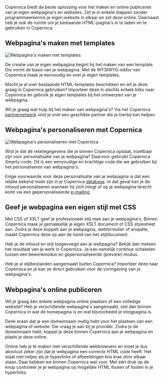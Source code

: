 Copernica biedt de beste oplossing voor het maken en online publiceren
van je eigen webpagina's en websites. Zet je in enkele stappen zonder
programmeerkennis je eigen website in elkaar en zet deze online.
Daarnaast heb je ook de ruimte om je bestaande HTML-pagina's in te laden
en te gebruiken in Copernica.

Webpagina's maken met templates
-------------------------------

![Webpagina's maken met
templates](../images/nl-webpaginas-templates.png "Webpagina's maken met templates")

De creatie van je eigen webpagina begint bij het maken van een template.
Die vormt de basis van je webpagina. Met de WYSIWYG-editor van Copernica
maak je eenvoudig en snel je eigen templates.

Mocht je al over bestaande HTML-templates beschikken en wil je deze
graag in Copernica gebruiken? Importeer deze in slechts enkele kliks
naar Copernica en gebruik je eigen templates bij het ontwerpen van je
webpagina.

Wil je graag wat hulp bij het maken van webpagina's? Via het Copernica
[partnernetwerk](http://www.copernica.com/nl/partners/haal-het-maximale-uit-de-partnerlicentie "Ontdek ons parnerprogramma")
vind je snel een geschikte partner die je hierbij kan helpen.

Webpagina's personaliseren met Copernica
----------------------------------------

![Webpagina's personaliseren met
Copernica](../images/nl-webpaginas-personalisatie.png "Webpagina's personaliseren met Copernica")

Wist je dat de relatiegegevens die je binnen Copernica opslaat,
inzetbaar zijn voor personalisatie van je webpagina? Daarvoor gebruikt
Copernica Smarty-code. Dit is een eenvoudige en krachtige code die we
gebruiken bij het personaliseren van webpagina's.

Enige voorwaarde voor deze personalisatie van je webpagina is dat een
relatie bekend moet zijn in je Copernica
[database](http://www.copernica.com/nl/functies/profielen/maak-je-eigen-database "Je eigen database(s) maken en beheren").
In dat geval kan je de inhoud personaliseren wanneer hij zich inlogt of
op je webpagina terecht komt via een gepersonaliseerde
[e-mailing](http://www.copernica.com/nl/functies/e-mailings/maak-zelf-slimme-e-mailings "Zelf slimme emailings maken").

Geef je webpagina een eigen stijl met CSS
-----------------------------------------

Met CSS of XSLT geef je professioneel stijl mee aan je webpagina's.
Binnen Copernica maak je gemakkelijk je eigen XSLT document of CSS
stylesheet aan. Zodra je deze koppelt aan je webpagina, webformulier of
enquête, maakt Copernica deze op aan de hand van het stijldocument.

Heb je de inhoud en stijl toegevoegd aan je webpagina? Bekijk dan meteen
het resultaat van je werk in Copernica. Je kan namelijk continue
schakelen tussen een bewerkmodus en gepersonaliseerde (preview) modus.

Heb je al stijlbestanden aangemaakt buiten Copernica? Importeer deze
naar Copernica en je kan ze direct gebruiken voor de vormgeving van je
webpagina's.

Webpagina's online publiceren
-----------------------------

Wil je graag één enkele webpagina online plaatsen of een volledige
website? Heb je verschillende webpagina's aangemaakt, stel dan binnen
Copernica in wat de homepagina is en wat bijvoorbeeld je inlogpagina is.

Denk eraan dat je een domeinnaam nodig hebt voor het plaatsen van een
webpagina of website. Die vraag je aan bij je provider. Zodra je de
domeinnaam hebt, koppel je deze binnen Copernica aan je webpagina en
plaats je deze online.

Online heb je te maken met verschillende webbrowsers en moet je dus
absoluut zeker zijn dat je webpagina een correcte HTML code heeft. Het
staat niet netjes als je hyperlinks of afbeeldingen kris kras door
elkaar staan. Daar hebben we binnen Copernica wat voor. Met één druk op
de knop controleer je je webpagina op mogelijke HTML fouten of fouten in
je hyperlinks.
